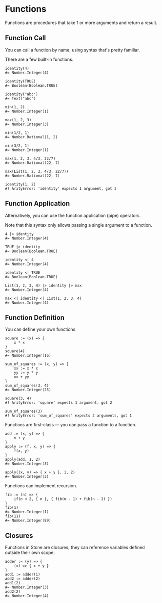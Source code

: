 Functions
=========

Functions are procedures that take 1 or more arguments and return a result.


Function Call
-------------

You can call a function by name, using syntax that's pretty familiar.

There are a few built-in functions.

~~~ stone
identity(4)
#= Number.Integer(4)

identity(TRUE)
#= Boolean(Boolean.TRUE)

identity("abc")
#= Text("abc")

min(1, 2)
#= Number.Integer(1)

max(1, 2, 3)
#= Number.Integer(3)

min(1/2, 1)
#= Number.Rational(1, 2)

min(3/2, 1)
#= Number.Integer(1)

max(1, 2, 3, 4/3, 22/7)
#= Number.Rational(22, 7)

max(List(1, 2, 3, 4/3, 22/7))
#= Number.Rational(22, 7)

identity(1, 2)
#! ArityError: 'identity' expects 1 argument, got 2
~~~


Function Application
--------------------

Alternatively, you can use the function application (pipe) operators.

Note that this syntax only allows passing a single argument to a function.

~~~ stone
4 |> identity
#= Number.Integer(4)

TRUE |> identity
#= Boolean(Boolean.TRUE)

identity <| 4
#= Number.Integer(4)

identity <| TRUE
#= Boolean(Boolean.TRUE)

List(1, 2, 3, 4) |> identity |> max
#= Number.Integer(4)

max <| identity <| List(1, 2, 3, 4)
#= Number.Integer(4)
~~~


Function Definition
-------------------

You can define your own functions.

~~~ stone
square := (x) => {
    x * x
}
square(4)
#= Number.Integer(16)

sum_of_squares := (x, y) => {
    xx := x * x
    yy := y * y
    xx + yy
}
sum_of_squares(3, 4)
#= Number.Integer(25)

square(3, 4)
#! ArityError: 'square' expects 1 argument, got 2

sum_of_squares(3)
#! ArityError: 'sum_of_squares' expects 2 arguments, got 1
~~~

Functions are first-class — you can pass a function to a function.

~~~ stone
add := (x, y) => {
    x + y
}
apply := (f, x, y) => {
    f(x, y)
}
apply(add, 1, 2)
#= Number.Integer(3)

apply((x, y) => { x + y }, 1, 2)
#= Number.Integer(3)
~~~

Functions can implement recursion.

~~~ stone
fib := (n) => {
    if(n < 2, { n }, { fib(n - 1) + fib(n - 2) })
}
fib(1)
#= Number.Integer(1)
fib(11)
#= Number.Integer(89)
~~~


Closures
--------

Functions in Stone are closures; they can reference variables defined outside their own scope.

~~~ stone
adder := (y) => {
    (x) => { x + y }
}
add1 := adder(1)
add2 := adder(2)
add1(2)
#= Number.Integer(3)
add2(2)
#= Number.Integer(4)
~~~
